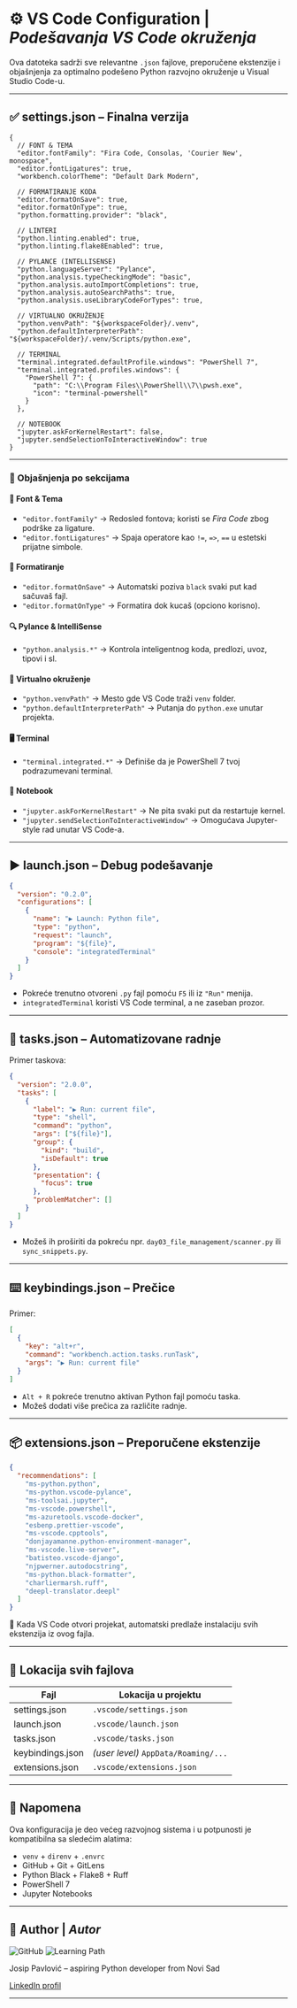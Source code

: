 # ⚙️ VS Code Configuration | _Podešavanja VS Code okruženja_

Ova datoteka sadrži sve relevantne `.json` fajlove, preporučene ekstenzije i objašnjenja za optimalno podešeno Python razvojno okruženje u Visual Studio Code-u.

---

## ✅ settings.json – Finalna verzija

```jsonc
{
  // FONT & TEMA
  "editor.fontFamily": "Fira Code, Consolas, 'Courier New', monospace",
  "editor.fontLigatures": true,
  "workbench.colorTheme": "Default Dark Modern",

  // FORMATIRANJE KODA
  "editor.formatOnSave": true,
  "editor.formatOnType": true,
  "python.formatting.provider": "black",

  // LINTERI
  "python.linting.enabled": true,
  "python.linting.flake8Enabled": true,

  // PYLANCE (INTELLISENSE)
  "python.languageServer": "Pylance",
  "python.analysis.typeCheckingMode": "basic",
  "python.analysis.autoImportCompletions": true,
  "python.analysis.autoSearchPaths": true,
  "python.analysis.useLibraryCodeForTypes": true,

  // VIRTUALNO OKRUŽENJE
  "python.venvPath": "${workspaceFolder}/.venv",
  "python.defaultInterpreterPath": "${workspaceFolder}/.venv/Scripts/python.exe",

  // TERMINAL
  "terminal.integrated.defaultProfile.windows": "PowerShell 7",
  "terminal.integrated.profiles.windows": {
    "PowerShell 7": {
      "path": "C:\\Program Files\\PowerShell\\7\\pwsh.exe",
      "icon": "terminal-powershell"
    }
  },

  // NOTEBOOK
  "jupyter.askForKernelRestart": false,
  "jupyter.sendSelectionToInteractiveWindow": true
}
```

---

### 📘 Objašnjenja po sekcijama

#### 🎨 Font & Tema

- `"editor.fontFamily"` → Redosled fontova; koristi se _Fira Code_ zbog podrške za ligature.
- `"editor.fontLigatures"` → Spaja operatore kao `!=`, `=>`, `==` u estetski prijatne simbole.

#### 🧹 Formatiranje

- `"editor.formatOnSave"` → Automatski poziva `black` svaki put kad sačuvaš fajl.
- `"editor.formatOnType"` → Formatira dok kucaš (opciono korisno).

#### 🔍 Pylance & IntelliSense

- `"python.analysis.*"` → Kontrola inteligentnog koda, predlozi, uvoz, tipovi i sl.

#### 🐍 Virtualno okruženje

- `"python.venvPath"` → Mesto gde VS Code traži `venv` folder.
- `"python.defaultInterpreterPath"` → Putanja do `python.exe` unutar projekta.

#### 🖥 Terminal

- `"terminal.integrated.*"` → Definiše da je PowerShell 7 tvoj podrazumevani terminal.

#### 📓 Notebook

- `"jupyter.askForKernelRestart"` → Ne pita svaki put da restartuje kernel.
- `"jupyter.sendSelectionToInteractiveWindow"` → Omogućava Jupyter-style rad unutar VS Code-a.

---

## ▶️ launch.json – Debug podešavanje

```json
{
  "version": "0.2.0",
  "configurations": [
    {
      "name": "▶️ Launch: Python file",
      "type": "python",
      "request": "launch",
      "program": "${file}",
      "console": "integratedTerminal"
    }
  ]
}
```

- Pokreće trenutno otvoreni `.py` fajl pomoću `F5` ili iz `"Run"` menija.
- `integratedTerminal` koristi VS Code terminal, a ne zaseban prozor.

---

## 🔄 tasks.json – Automatizovane radnje

Primer taskova:

```json
{
  "version": "2.0.0",
  "tasks": [
    {
      "label": "▶️ Run: current file",
      "type": "shell",
      "command": "python",
      "args": ["${file}"],
      "group": {
        "kind": "build",
        "isDefault": true
      },
      "presentation": {
        "focus": true
      },
      "problemMatcher": []
    }
  ]
}
```

- Možeš ih proširiti da pokreću npr. `day03_file_management/scanner.py` ili `sync_snippets.py`.

---

## ⌨️ keybindings.json – Prečice

Primer:

```json
[
  {
    "key": "alt+r",
    "command": "workbench.action.tasks.runTask",
    "args": "▶️ Run: current file"
  }
]
```

- `Alt + R` pokreće trenutno aktivan Python fajl pomoću taska.
- Možeš dodati više prečica za različite radnje.

---

## 📦 extensions.json – Preporučene ekstenzije

```json
{
  "recommendations": [
    "ms-python.python",
    "ms-python.vscode-pylance",
    "ms-toolsai.jupyter",
    "ms-vscode.powershell",
    "ms-azuretools.vscode-docker",
    "esbenp.prettier-vscode",
    "ms-vscode.cpptools",
    "donjayamanne.python-environment-manager",
    "ms-vscode.live-server",
    "batisteo.vscode-django",
    "njpwerner.autodocstring",
    "ms-python.black-formatter",
    "charliermarsh.ruff",
    "deepl-translator.deepl"
  ]
}
```

📌 Kada VS Code otvori projekat, automatski predlaže instalaciju svih ekstenzija iz ovog fajla.

---

## 📁 Lokacija svih fajlova

| Fajl             | Lokacija u projektu                  |
| ---------------- | ------------------------------------ |
| settings.json    | `.vscode/settings.json`              |
| launch.json      | `.vscode/launch.json`                |
| tasks.json       | `.vscode/tasks.json`                 |
| keybindings.json | _(user level)_ `AppData/Roaming/...` |
| extensions.json  | `.vscode/extensions.json`            |

---

## 🧠 Napomena

Ova konfiguracija je deo većeg razvojnog sistema i u potpunosti je kompatibilna sa sledećim alatima:

- `venv` + `direnv` + `.envrc`
- GitHub + Git + GitLens
- Python Black + Flake8 + Ruff
- PowerShell 7
- Jupyter Notebooks

---

## 📌 Author | _Autor_

![GitHub](https://img.shields.io/badge/GitHub-josip--pavlovic--dev-blue?logo=github)
![Learning Path](https://img.shields.io/badge/Learning_Path-Python_Automation_and_Data_Engineering-critical)

Josip Pavlović – aspiring Python developer from Novi Sad

[LinkedIn profil](https://www.linkedin.com/in/josip-p-151951338/)

---
